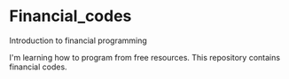 # Financial_codes
Introduction to financial programming

I'm learning how to program from free resources. This repository contains financial codes.
